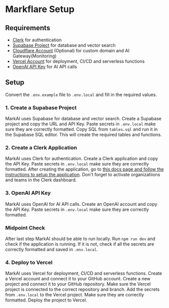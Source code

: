 # Markflare Setup

## Requirements

-   [Clerk](https://clerk.dev) for authentication
-   [Supabase Project](https://supabase.com) for database and vector search
-   [Cloudflare Account](https://cloudflare.com) (Optional) for custom domain and AI Gateway(Monitoring)
-   [Vercel Account](https://vercel.com) for deployment, CI/CD and serverless functions
-   [OpenAI API Key](https://openai.com) for AI API calls

## Setup

Convert the `.env.example` file to `.env.local` and fill in the required values.

### 1. Create a Supabase Project

MarkAI uses Supabase for database and vector search. Create a Supabase project and copy the URL and API Key. Paste secrets in `.env.local` make sure they are correctly formatted. Copy SQL from `tables.sql` and run it in the Supabase SQL editor. This will create the required tables and functions.

### 2. Create a Clerk Application

MarkAI uses Clerk for authentication. Create a Clerk application and copy the API Key. Paste secrets in `.env.local` make sure they are correctly formatted.
After creating the application, go to [this docs page and follow the instructions to setup the application](https://clerk.com/docs/integrations/databases/supabase).
Don't forget to activate organizatiions and teams in the Clerk dashboard.

### 3. OpenAI API Key

MarkAI uses OpenAI for AI API calls. Create an OpenAI account and copy the API Key. Paste secrets in `.env.local` make sure they are correctly formatted.

### Midpoint Check

After last step MarkAI should be able to run locally. Run `npm run dev` and check if the application is running. If it is not, check if all the secrets are correctly formatted and saved in `.env.local`.

### 4. Deploy to Vercel

MarkAI uses Vercel for deployment, CI/CD and serverless functions. Create a Vercel account and connect it to your GitHub account. Create a new project and connect it to your GitHub repository. Make sure the Vercel project is connected to the correct repository and branch. Add the secrets from `.env.local` to the Vercel project. Make sure they are correctly formatted. Deploy the project to Vercel.
